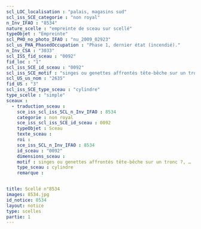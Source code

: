 ```yaml
---
scl_LOC_localisation : "palais, magasins sud"
scl_iss_SCE_categorie : "non royal"
n_Inv_IFAO : "8534"
nature_scelle : "empreinte de sceau sur scellé"
typeObjet : "Empreinte"
scl_PHO_no_photo_IFAO : "nu_2009_02923"
scl_us_PHA_PhasedOccupation : "Phase 1, dernier état (incendié)."
n_Inv_CSA : "3033"
scl_ISS_fid_sceau : "0092"
fid_loc : "1"
scl_iss_SCE_id_sceau : "0092"
scl_iss_SCE_motif : "singes ou genettes affrontés tête-bêche sur un tronc ?, …"
scl_US_us_nom : "2635"
fid_US : "3"
scl_iss_SCE_type_sceau : "cylindre"
type_scelle : "simple"
sceaux :
  - traduction_sceau : 
    sce_iss_scl_iss_SCL_n_Inv_IFAO : 8534
    categorie : non royal
    sce_iss_scl_iss_SCE_id_sceau : 0092
    typeObjet : Sceau
    texte_sceau : 
    roi : 
    sce_iss_SCL_n_Inv_IFAO : 8534
    id_sceau : "0092"
    dimensions_sceau : 
    motif : singes ou genettes affrontés tête-bêche sur un tronc ?, …
    type_sceau : cylindre
    remarque : 


title: Scellé n°8534
images: 8534.jpg
id_notice: 8534
layout: notice
type: scelles
partie: 1
---
```

